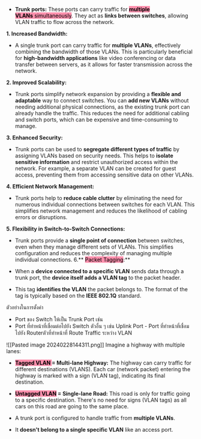 - **Trunk ports:** These ports can carry traffic for <mark style="background: #FF5582A6;">**multiple VLANs** simultaneously</mark>. They act as **links between switches**, allowing VLAN traffic to flow across the network.

**1. Increased Bandwidth:**

- A single trunk port can carry traffic for **multiple VLANs**, effectively combining the bandwidth of those VLANs. This is particularly beneficial for **high-bandwidth applications** like video conferencing or data transfer between servers, as it allows for faster transmission across the network.

**2. Improved Scalability:**

- Trunk ports simplify network expansion by providing a **flexible and adaptable** way to connect switches. You can **add new VLANs** without needing additional physical connections, as the existing trunk port can already handle the traffic. This reduces the need for additional cabling and switch ports, which can be expensive and time-consuming to manage.

**3. Enhanced Security:**

- Trunk ports can be used to **segregate different types of traffic** by assigning VLANs based on security needs. This helps to **isolate sensitive information** and restrict unauthorized access within the network. For example, a separate VLAN can be created for guest access, preventing them from accessing sensitive data on other VLANs.

**4. Efficient Network Management:**

- Trunk ports help to **reduce cable clutter** by eliminating the need for numerous individual connections between switches for each VLAN. This simplifies network management and reduces the likelihood of cabling errors or disruptions.

**5. Flexibility in Switch-to-Switch Connections:**

- Trunk ports provide a **single point of connection** between switches, even when they manage different sets of VLANs. This simplifies configuration and reduces the complexity of managing multiple individual connections.
6.** <mark style="background: #FF5582A6;">Packet Tagging</mark>:**

- When a **device connected to a specific VLAN** sends data through a trunk port, the **device itself adds a VLAN tag** to the packet header.
- This tag **identifies the VLAN** the packet belongs to. The format of the tag is typically based on the **IEEE 802.1Q** standard.

ตัวอย่างในการตั้งค่า 
- Port ของ Switch ให้เป็น Trunk Port เช่น 
- Port ที่ทําหน้าที่เชื่อมต่อไปยัง Switch ตัวอื่น ๆ เช่น Uplink Port - Port ที่ทําหน้าที่เชื่อม ไปยัง Routerตัวที่ทําหน้าที่ Route Traffic ระหว่าง VLAN

![[Pasted image 20240228144311.png]]
Imagine a highway with multiple lanes:

- <mark style="background: #FF5582A6;">**Tagged VLAN </mark>= Multi-lane Highway:** The highway can carry traffic for different destinations (VLANS). Each car (network packet) entering the highway is marked with a sign (VLAN tag), indicating its final destination.
- <mark style="background: #FF5582A6;">**Untagged VLAN</mark> = Single-lane Road:** This road is only for traffic going to a specific destination. There's no need for signs (VLAN tags) as all cars on this road are going to the same place.

- A trunk port is configured to handle traffic from **multiple VLANs**.
- It **doesn't belong to a single specific VLAN** like an access port.

